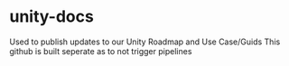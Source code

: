 # unity-docs
Used to publish updates to our Unity Roadmap and Use Case/Guids
This github is built seperate as to not trigger pipelines
